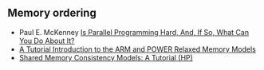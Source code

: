 ## Memory ordering
* Paul E. McKenney [Is Parallel Programming Hard, And, If So, What Can You Do About It?](https://mirrors.edge.kernel.org/pub/linux/kernel/people/paulmck/perfbook/perfbook.html)
* [A Tutorial Introduction to the ARM and POWER Relaxed Memory Models](https://www.cl.cam.ac.uk/~pes20/ppc-supplemental/test7.pdf)
* [Shared Memory Consistency Models: A Tutorial (HP)](http://www.hpl.hp.com/techreports/Compaq-DEC/WRL-95-7.pdf)
